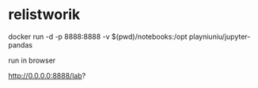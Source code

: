 # relistworik

docker run -d -p 8888:8888  -v $(pwd)/notebooks:/opt playniuniu/jupyter-pandas


run in browser 

http://0.0.0.0:8888/lab?


